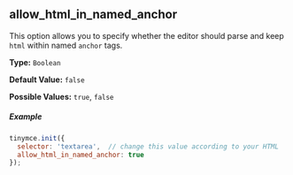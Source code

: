 ## allow_html_in_named_anchor

This option allows you to specify whether the editor should parse and keep `html` within named `anchor` tags.

**Type:** `Boolean`

**Default Value:** `false`

**Possible Values:** `true`, `false`

##### Example

```js
tinymce.init({
  selector: 'textarea',  // change this value according to your HTML
  allow_html_in_named_anchor: true
});
```
